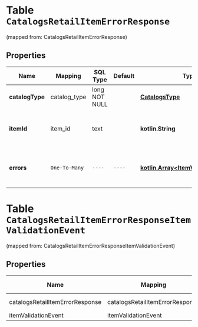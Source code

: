 
# Table `CatalogsRetailItemErrorResponse`
(mapped from: CatalogsRetailItemErrorResponse)

## Properties
Name | Mapping | SQL Type | Default | Type | Description | Notes
---- | ------- | -------- | ------- | ---- | ----------- | -----
**catalogType** | catalog_type | long NOT NULL |  | [**CatalogsType**](CatalogsType.md) |  |  [foreignkey]
**itemId** | item_id | text |  | **kotlin.String** | The catalog item id in the merchant namespace |  [optional]
**errors** | `One-To-Many` | `----` | `----`  | [**kotlin.Array&lt;ItemValidationEvent&gt;**](ItemValidationEvent.md) | Array with the errors for the item id requested |  [optional]




# **Table `CatalogsRetailItemErrorResponseItemValidationEvent`**
(mapped from: CatalogsRetailItemErrorResponseItemValidationEvent)

## Properties
Name | Mapping | SQL Type | Default | Type | Description | Notes
---- | ------- | -------- | ------- | ---- | ----------- | -----
catalogsRetailItemErrorResponse | catalogsRetailItemErrorResponse | long | | kotlin.Long | Primary Key | *one*
itemValidationEvent | itemValidationEvent | long | | kotlin.Long | Foreign Key | *many*



